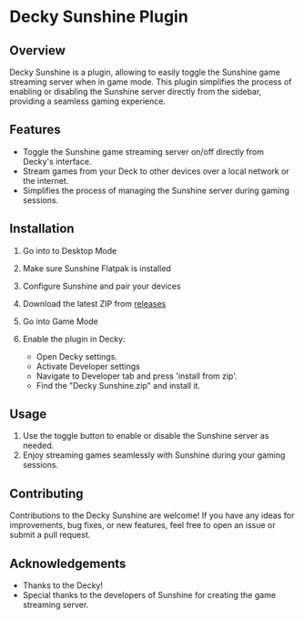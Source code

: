 # Decky Sunshine Plugin

## Overview

Decky Sunshine is a plugin, allowing to easily toggle the Sunshine game streaming server when in game mode. This plugin simplifies the process of enabling or disabling the Sunshine server directly from the sidebar, providing a seamless gaming experience.

## Features

- Toggle the Sunshine game streaming server on/off directly from Decky's interface.
- Stream games from your Deck to other devices over a local network or the internet.
- Simplifies the process of managing the Sunshine server during gaming sessions.

## Installation
1. Go into to Desktop Mode

2. Make sure Sunshine Flatpak is installed

3. Configure Sunshine and pair your devices

4. Download the latest ZIP from [releases](https://github.com/s0t7x/decky-sunshine/tags)

5. Go into Game Mode

6. Enable the plugin in Decky:
   - Open Decky settings.
   - Activate Developer settings
   - Navigate to Developer tab and press 'install from zip'.
   - Find the "Decky Sunshine.zip" and install it.

## Usage
1. Use the toggle button to enable or disable the Sunshine server as needed.
2. Enjoy streaming games seamlessly with Sunshine during your gaming sessions.

## Contributing

Contributions to the Decky Sunshine are welcome! If you have any ideas for improvements, bug fixes, or new features, feel free to open an issue or submit a pull request.

## Acknowledgements

- Thanks to the Decky!
- Special thanks to the developers of Sunshine for creating the game streaming server.
